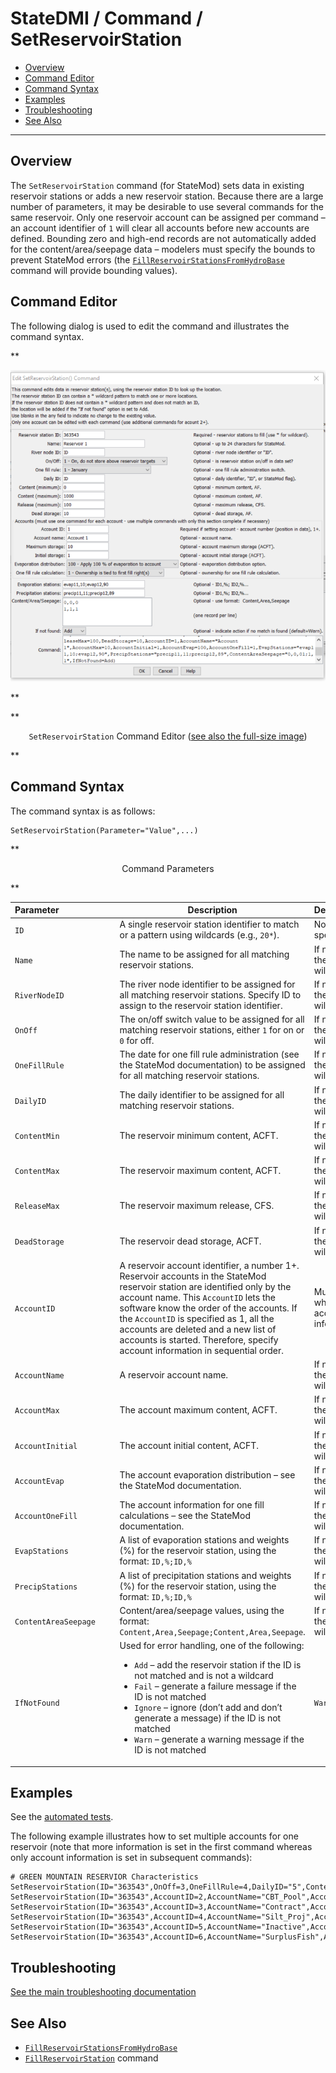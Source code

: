 # StateDMI / Command / SetReservoirStation #

* [Overview](#overview)
* [Command Editor](#command-editor)
* [Command Syntax](#command-syntax)
* [Examples](#examples)
* [Troubleshooting](#troubleshooting)
* [See Also](#see-also)

-------------------------

## Overview ##

The `SetReservoirStation` command (for StateMod)
sets data in existing reservoir stations or adds a new reservoir station.
Because there are a large number of parameters, it may be desirable to use several commands for the same reservoir.
Only one reservoir account can be assigned per command – an account identifier of `1` will
clear all accounts before new accounts are defined.
Bounding zero and high-end records are not automatically added for the content/area/seepage
data – modelers must specify the bounds to prevent StateMod errors (the
[`FillReservoirStationsFromHydroBase`](../FillReservoirStationsFromHydroBase/FillReservoirStationsFromHydroBase.md)
command will provide bounding values).

## Command Editor ##

The following dialog is used to edit the command and illustrates the command syntax.

**<p style="text-align: center;">
![SetReservoirStation command editor](SetReservoirStation.png)
</p>**

**<p style="text-align: center;">
`SetReservoirStation` Command Editor (<a href="../SetReservoirStation.png">see also the full-size image</a>)
</p>**

## Command Syntax ##

The command syntax is as follows:

```text
SetReservoirStation(Parameter="Value",...)
```
**<p style="text-align: center;">
Command Parameters
</p>**

| **Parameter**&nbsp;&nbsp;&nbsp;&nbsp;&nbsp;&nbsp;&nbsp;&nbsp;&nbsp;&nbsp;&nbsp;&nbsp;&nbsp;&nbsp;&nbsp;&nbsp;&nbsp;&nbsp;&nbsp;&nbsp;&nbsp;&nbsp; | **Description** | **Default**&nbsp;&nbsp;&nbsp;&nbsp;&nbsp;&nbsp;&nbsp;&nbsp;&nbsp;&nbsp;&nbsp;&nbsp;&nbsp;&nbsp;&nbsp;&nbsp;&nbsp;&nbsp;&nbsp;&nbsp; |
| --------------|-----------------|----------------- |
| `ID` | A single reservoir station identifier to match or a pattern using wildcards (e.g., `20*`). | None – must be specified. |
| `Name` | The name to be assigned for all matching reservoir stations. | If not specified, the original value will remain. |
| `RiverNodeID` | The river node identifier to be assigned for all matching reservoir stations.  Specify ID to assign to the reservoir station identifier. | If not specified, the original value will remain. |
| `OnOff` | The on/off switch value to be assigned for all matching reservoir stations, either `1` for on or `0` for off. | If not specified, the original value will remain. |
| `OneFillRule` | The date for one fill rule administration (see the StateMod documentation) to be assigned for all matching reservoir stations. | If not specified, the original value will remain. |
| `DailyID` | The daily identifier to be assigned for all matching reservoir stations. | If not specified, the original value will remain. |
| `ContentMin` | The reservoir minimum content, ACFT. | If not specified, the original value will remain. |
| `ContentMax` | The reservoir maximum content, ACFT. | If not specified, the original value will remain. |
| `ReleaseMax` | The reservoir maximum release, CFS. | If not specified, the original value will remain. |
| `DeadStorage` | The reservoir dead storage, ACFT. | If not specified, the original value will remain. |
| `AccountID` | A reservoir account identifier, a number 1+.  Reservoir accounts in the StateMod reservoir station are identified only by the account name.  This `AccountID` lets the software know the order of the accounts.  If the `AccountID` is specified as 1, all the accounts are deleted and a new list of accounts is started.  Therefore, specify account information in sequential order. | Must be specified when providing account information. |
| `AccountName` | A reservoir account name. | If not specified, the original value will remain. |
| `AccountMax` | The account maximum content, ACFT. | If not specified, the original value will remain. |
| `AccountInitial` | The account initial content, ACFT. | If not specified, the original value will remain. |
| `AccountEvap` | The account evaporation distribution – see the StateMod documentation. | If not specified, the original value will remain. |
| `AccountOneFill` | The account information for one fill calculations – see the StateMod documentation. | If not specified, the original value will remain. |
| `EvapStations` | A list of evaporation stations and weights (%) for the reservoir station, using the format:  `ID,%;ID,%` | If not specified, the original value will remain. |
| `PrecipStations` | A list of precipitation stations and weights (%) for the reservoir station, using the format:  `ID,%;ID,%` | If not specified, the original value will remain. |
| `ContentAreaSeepage` | Content/area/seepage values, using the format:  `Content,Area,Seepage;Content,Area,Seepage`. | If not specified, the original value will remain. |
| `IfNotFound` | Used for error handling, one of the following:<ul><li>`Add` – add the reservoir station if the ID is not matched and is not a wildcard</li><li>`Fail` – generate a failure message if the ID is not matched</li><li>`Ignore` – ignore (don’t add and don’t generate a message) if the ID is not matched</li><li>`Warn` – generate a warning message if the ID is not matched</li></ul> | `Warn` |

## Examples ##

See the [automated tests](https://github.com/OpenCDSS/cdss-app-statedmi-test/tree/master/test/regression/commands/SetReservoirStation).

The following example illustrates how to set multiple accounts for one reservoir (note that more information is set in the first command whereas only account information is set in subsequent commands):

```
# GREEN MOUNTAIN RESERVIOR Characteristics
SetReservoirStation(ID="363543",OnOff=3,OneFillRule=4,DailyID="5",ContentMin=0,ContentMax=154645,ReleaseMax=4010,DeadStorage=0,AccountID=1,AccountName="Hist_Users",AccountMax=66000,AccountInitial=0,AccountEvap=0,AccountOneFill=1,EvapStations="10008,100",IfNotFound=Warn)
SetReservoirStation(ID="363543",AccountID=2,AccountName="CBT_Pool",AccountMax=52000,AccountInitial=0,AccountEvap=0,AccountOneFill=1,IfNotFound=Warn)
SetReservoirStation(ID="363543",AccountID=3,AccountName="Contract",AccountMax=20000,AccountInitial=0,AccountEvap=0,AccountOneFill=1,IfNotFound=Warn)
SetReservoirStation(ID="363543",AccountID=4,AccountName="Silt_Proj",AccountMax=5000,AccountInitial=0,AccountEvap=0,AccountOneFill=1,IfNotFound=Warn)
SetReservoirStation(ID="363543",AccountID=5,AccountName="Inactive",AccountMax=11645,AccountInitial=0,AccountEvap=0,AccountOneFill=1,IfNotFound=Warn)
SetReservoirStation(ID="363543",AccountID=6,AccountName="SurplusFish",AccountMax=66000,AccountInitial=0,AccountEvap=0,IfNotFound=Warn)
```

## Troubleshooting ##

[See the main troubleshooting documentation](../../troubleshooting/troubleshooting.md)

## See Also ##

* [`FillReservoirStationsFromHydroBase`](../FillReservoirStationsFromHydroBase/FillReservoirStationsFromHydroBase.md)
* [`FillReservoirStation`](../FillReservoirStation/FillReservoirStation.md) command
